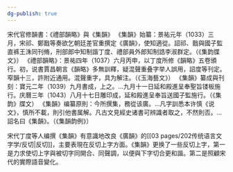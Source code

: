 ```yaml
---
dg-publish: true
---
```

宋代官修韻書：《禮部韻略》與《集韻》
《集韻》始纂：景祐元年（1033）三月，宋祁、鄭戬等奏欲乞朝廷差官重撰定《廣韻》，使知適從。詔祁、戬與國子監直裤王洙同刊脩，刑部郎中知制諧丁度、禮部員外郎知制誥李淑群定。（《集韵牒文》）
《禮部韻略》：景祐四年（1037）六月丙申，以丁度所修《韻略》五卷頒行。初，说書賈昌朝言《韻略》多無訓釋，疑混聲重叠字举人誤用，詔度等刊定。窄韻十三，許附近通用。混聲重字，具为解注。（《玉海藝文》）
《集韻》纂成與刊刻：寶元二年（1039）九月書成，上之。…九月十一日延和殿進呈奉聖旨镂板施行。庆曆三年（1043）八月十七日雕印成，延和殿進呈奉旨送國子監施行。（《集韵》牒文）
《集韻》编纂原則：今所撰集，務從该廣。…凡字訓悉本许慎《说文》，慎所不載，則引他書属解。凡古文見經史诸書可辨識者取之，不然則否。…詔名曰《集韻》。（《集韻韵例》）

宋代丁度等人编撰《集韻》有意識地改良《廣韻》的[[03 pages/202传统语言文字学/反切\|反切]]，主要表現在反切上字方面。《集韻》更换了一些反切上字，第一是力求使切上字與被切字同開合、同聲調，以便與下字切合更和諧。第二是照顧宋代的實際語音變化。